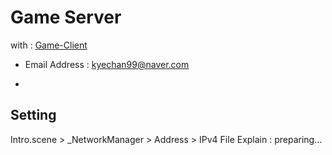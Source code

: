 # Game Server
with : [Game-Client](https://github.com/kyechan99/Game-Client) 
+ Email Address : kyechan99@naver.com



-
## Setting
Intro.scene > _NetworkManager > Address > IPv4
File Explain  : preparing...
